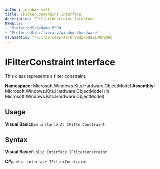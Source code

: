 ```yaml
---
author: joshbax-msft
title: IFilterConstraint Interface
description: IFilterConstraint Interface
MSHAttr:
- 'PreferredSiteName:MSDN'
- 'PreferredLib:/library/windows/hardware'
ms.assetid: f77717a8-ceee-4a76-b8d5-bdd2130b906b
---
```


# IFilterConstraint Interface


This class represents a filter constraint.

**Namespace:** Microsoft.Windows.Kits.Hardware.ObjectModel **Assembly:** Microsoft.Windows.Kits.Hardware.ObjectModel (in Microsoft.Windows.Kits.Hardware.ObjectModel)

## Usage


**Visual Basic**`Dim instance As IFilterConstraint`

## Syntax


**Visual Basic**`Public Interface IFilterConstraint`

**C#**`public interface IFilterConstraint`

 

 







